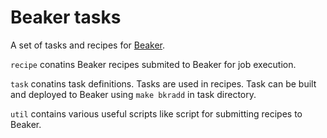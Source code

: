 Beaker tasks
============

A set of tasks and recipes for [Beaker](https://beaker-project.org/).

`recipe` conatins Beaker recipes submited to Beaker for job execution.

`task` conatins task definitions. Tasks are used in recipes. Task can be built and deployed to Beaker using `make bkradd` in task directory.

`util` contains various useful scripts like script for submitting recipes to Beaker.
